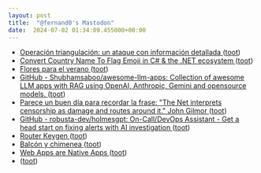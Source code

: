 ```yaml
---
layout: post
title:  "@fernand0's Mastodon"
date:  2024-07-02 01:34:09.455000+00:00
---
```

*  [Operación triangulación: un ataque con información detallada ](http://fernand0.github.io//operacion-triangulacion) ([toot](https://mastodon.social/@fernand0/112714321065031245))
*  [Convert Country Name To Flag Emoji in C# & the .NET ecosystem ](https://itnext.io/convert-country-name-to-flag-emoji-in-c-the-net-ecosystem-115f714d3ef) ([toot](https://mastodon.social/@fernand0/112714291200840156))
*  [Flores para el verano ](https://avecesunafoto.wordpress.com/2024/07/01/flores-para-el-verano) ([toot](https://mastodon.social/@fernand0/112713431643087054))
*  [GitHub - Shubhamsaboo/awesome-llm-apps: Collection of awesome LLM apps with RAG using OpenAI, Anthropic, Gemini and opensource models. ](https://github.com/Shubhamsaboo/awesome-llm-app) ([toot](https://mastodon.social/@fernand0/112712336136947872))
*  [Parece un buen día para recordar la frase: &quot;The Net interprets censorship as damage and routes around it.&quot; John Gilmor ](https://mastodon.social/@fernand0/112712274357831631) ([toot](https://mastodon.social/@fernand0/112712274357831631))
*  [GitHub - robusta-dev/holmesgpt: On-Call/DevOps Assistant - Get a head start on fixing alerts with AI investigation ](https://github.com/robusta-dev/holmesgp) ([toot](https://mastodon.social/@fernand0/112712209524239153))
*  [Router Keygen ](https://routerkeygen.github.io) ([toot](https://mastodon.social/@fernand0/112712024323557476))
*  [Balcón y chimenea ](https://www.flickr.com/photos/fernand0/53793614787) ([toot](https://mastodon.social/@fernand0/112711957453036672))
*  [Web Apps are Native Apps ](https://www.ctologic.pro/p/web-apps-are-native-app) ([toot](https://mastodon.social/@fernand0/112711777216537931))
*  [ ](https://paquita.masto.host/@crul) ([toot](https://mastodon.social/@fernand0/112711065193812502))
